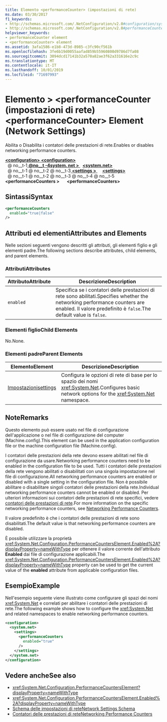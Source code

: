 ```yaml
---
title: Elemento <performanceCounter> (impostazioni di rete)
ms.date: 03/30/2017
f1_keywords:
- http://schemas.microsoft.com/.NetConfiguration/v2.0#configuration/system.net/settings/performanceCounters
- http://schemas.microsoft.com/.NetConfiguration/v2.0#performanceCounters
helpviewer_keywords:
- performanceCounter element
- <performanceCounter> element
ms.assetid: 3afa1586-e1b8-473d-8985-c3fc90cf561b
ms.openlocfilehash: 3fe6b19d0055aafad859b55960800d9786d7fa08
ms.sourcegitcommit: 3094dcd17141b32a570a82ae3f62a331616e2c9c
ms.translationtype: MT
ms.contentlocale: it-IT
ms.lasthandoff: 10/01/2019
ms.locfileid: "71697993"
---
```

# <a name="performancecounter-element-network-settings"></a><span data-ttu-id="cd12b-102">Elemento > \<performanceCounter (impostazioni di rete)</span><span class="sxs-lookup"><span data-stu-id="cd12b-102">\<performanceCounter> Element (Network Settings)</span></span>
<span data-ttu-id="cd12b-103">Abilita o Disabilita i contatori delle prestazioni di rete.</span><span class="sxs-lookup"><span data-stu-id="cd12b-103">Enables or disables networking performance counters.</span></span>  
  
[<span data-ttu-id="cd12b-104"> **\<configuration>** </span><span class="sxs-lookup"><span data-stu-id="cd12b-104">**\<configuration>**</span></span>](../configuration-element.md)  
<span data-ttu-id="cd12b-105">&nbsp; @ no__t-1[ **@no__t -4system. net >** ](system-net-element-network-settings.md)</span><span class="sxs-lookup"><span data-stu-id="cd12b-105">&nbsp;&nbsp;[**\<system.net>**](system-net-element-network-settings.md)</span></span>  
<span data-ttu-id="cd12b-106">&nbsp; @ no__t-1 @ no__t-2 @ no__t-3[ **\<settings >** ](settings-element-network-settings.md)</span><span class="sxs-lookup"><span data-stu-id="cd12b-106">&nbsp;&nbsp;&nbsp;&nbsp;[**\<settings>**](settings-element-network-settings.md)</span></span>  
<span data-ttu-id="cd12b-107">&nbsp; @ no__t-1 @ no__t-2 @ no__t-3 @ no__t-4 @ no__t-5 **\<performanceCounters >**</span><span class="sxs-lookup"><span data-stu-id="cd12b-107">&nbsp;&nbsp;&nbsp;&nbsp;&nbsp;&nbsp;**\<performanceCounters>**</span></span>  
  
## <a name="syntax"></a><span data-ttu-id="cd12b-108">Sintassi</span><span class="sxs-lookup"><span data-stu-id="cd12b-108">Syntax</span></span>  
  
```xml  
<performanceCounters  
  enabled="true|false"  
/>  
```  
  
## <a name="attributes-and-elements"></a><span data-ttu-id="cd12b-109">Attributi ed elementi</span><span class="sxs-lookup"><span data-stu-id="cd12b-109">Attributes and Elements</span></span>  
 <span data-ttu-id="cd12b-110">Nelle sezioni seguenti vengono descritti gli attributi, gli elementi figlio e gli elementi padre.</span><span class="sxs-lookup"><span data-stu-id="cd12b-110">The following sections describe attributes, child elements, and parent elements.</span></span>  
  
### <a name="attributes"></a><span data-ttu-id="cd12b-111">Attributi</span><span class="sxs-lookup"><span data-stu-id="cd12b-111">Attributes</span></span>  
  
|<span data-ttu-id="cd12b-112">Attributo</span><span class="sxs-lookup"><span data-stu-id="cd12b-112">Attribute</span></span>|<span data-ttu-id="cd12b-113">Descrizione</span><span class="sxs-lookup"><span data-stu-id="cd12b-113">Description</span></span>|  
|---------------|-----------------|  
|`enabled`|<span data-ttu-id="cd12b-114">Specifica se i contatori delle prestazioni di rete sono abilitati.</span><span class="sxs-lookup"><span data-stu-id="cd12b-114">Specifies whether the networking performance counters are enabled.</span></span> <span data-ttu-id="cd12b-115">Il valore predefinito è `false`.</span><span class="sxs-lookup"><span data-stu-id="cd12b-115">The default value is `false`.</span></span>|  
  
### <a name="child-elements"></a><span data-ttu-id="cd12b-116">Elementi figlio</span><span class="sxs-lookup"><span data-stu-id="cd12b-116">Child Elements</span></span>  
 <span data-ttu-id="cd12b-117">No.</span><span class="sxs-lookup"><span data-stu-id="cd12b-117">None.</span></span>  
  
### <a name="parent-elements"></a><span data-ttu-id="cd12b-118">Elementi padre</span><span class="sxs-lookup"><span data-stu-id="cd12b-118">Parent Elements</span></span>  
  
|<span data-ttu-id="cd12b-119">Elemento</span><span class="sxs-lookup"><span data-stu-id="cd12b-119">Element</span></span>|<span data-ttu-id="cd12b-120">Descrizione</span><span class="sxs-lookup"><span data-stu-id="cd12b-120">Description</span></span>|  
|-------------|-----------------|  
|[<span data-ttu-id="cd12b-121">Impostazioni</span><span class="sxs-lookup"><span data-stu-id="cd12b-121">settings</span></span>](settings-element-network-settings.md)|<span data-ttu-id="cd12b-122">Configura le opzioni di rete di base per lo spazio dei nomi <xref:System.Net>.</span><span class="sxs-lookup"><span data-stu-id="cd12b-122">Configures basic network options for the <xref:System.Net> namespace.</span></span>|  
  
## <a name="remarks"></a><span data-ttu-id="cd12b-123">Note</span><span class="sxs-lookup"><span data-stu-id="cd12b-123">Remarks</span></span>  
 <span data-ttu-id="cd12b-124">Questo elemento può essere usato nel file di configurazione dell'applicazione o nel file di configurazione del computer (Machine.config).</span><span class="sxs-lookup"><span data-stu-id="cd12b-124">This element can be used in the application configuration file or the machine configuration file (Machine.config).</span></span>  
  
 <span data-ttu-id="cd12b-125">I contatori delle prestazioni della rete devono essere abilitati nel file di configurazione da usare.</span><span class="sxs-lookup"><span data-stu-id="cd12b-125">Networking performance counters need to be enabled in the configuration file to be used.</span></span> <span data-ttu-id="cd12b-126">Tutti i contatori delle prestazioni della rete vengono abilitati o disabilitati con una singola impostazione nel file di configurazione.</span><span class="sxs-lookup"><span data-stu-id="cd12b-126">All networking performance counters are enabled or disabled with a single setting in the configuration file.</span></span> <span data-ttu-id="cd12b-127">Non è possibile abilitare o disabilitare singoli contatori delle prestazioni della rete.</span><span class="sxs-lookup"><span data-stu-id="cd12b-127">Individual networking performance counters cannot be enabled or disabled.</span></span> <span data-ttu-id="cd12b-128">Per ulteriori informazioni sui contatori delle prestazioni di rete specifici, vedere [contatori delle prestazioni di rete](../../../debug-trace-profile/performance-counters.md#networking).</span><span class="sxs-lookup"><span data-stu-id="cd12b-128">For more information on the specific networking performance counters, see [Networking Performance Counters](../../../debug-trace-profile/performance-counters.md#networking).</span></span>  
  
 <span data-ttu-id="cd12b-129">Il valore predefinito è che i contatori delle prestazioni di rete sono disabilitati.</span><span class="sxs-lookup"><span data-stu-id="cd12b-129">The default value is that networking performance counters are disabled.</span></span>  
  
 <span data-ttu-id="cd12b-130">È possibile utilizzare la proprietà <xref:System.Net.Configuration.PerformanceCountersElement.Enabled%2A?displayProperty=nameWithType> per ottenere il valore corrente dell'attributo **Enabled** dai file di configurazione applicabili.</span><span class="sxs-lookup"><span data-stu-id="cd12b-130">The <xref:System.Net.Configuration.PerformanceCountersElement.Enabled%2A?displayProperty=nameWithType> property can be used to get the current value of the **enabled** attribute from applicable configuration files.</span></span>  
  
## <a name="example"></a><span data-ttu-id="cd12b-131">Esempio</span><span class="sxs-lookup"><span data-stu-id="cd12b-131">Example</span></span>  
 <span data-ttu-id="cd12b-132">Nell'esempio seguente viene illustrato come configurare gli spazi dei nomi <xref:System.Net> e correlati per abilitare i contatori delle prestazioni di rete.</span><span class="sxs-lookup"><span data-stu-id="cd12b-132">The following example shows how to configure the <xref:System.Net> and related namespaces to enable networking performance counters.</span></span>  
  
```xml  
<configuration>  
  <system.net>  
    <settings>  
      <performanceCounters  
        enabled="true"  
      />  
    </settings>  
  </system.net>  
</configuration>  
```  
  
## <a name="see-also"></a><span data-ttu-id="cd12b-133">Vedere anche</span><span class="sxs-lookup"><span data-stu-id="cd12b-133">See also</span></span>

- <xref:System.Net.Configuration.PerformanceCountersElement?displayProperty=nameWithType>
- <xref:System.Net.Configuration.PerformanceCountersElement.Enabled%2A?displayProperty=nameWithType>
- [<span data-ttu-id="cd12b-134">Schema delle impostazioni di rete</span><span class="sxs-lookup"><span data-stu-id="cd12b-134">Network Settings Schema</span></span>](index.md)
- [<span data-ttu-id="cd12b-135">Contatori delle prestazioni di rete</span><span class="sxs-lookup"><span data-stu-id="cd12b-135">Networking Performance Counters</span></span>](../../../debug-trace-profile/performance-counters.md#networking)
